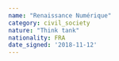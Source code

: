 ```yaml
---
name: "Renaissance Numérique"
category: civil_society
nature: "Think tank"
nationality: FRA
date_signed: '2018-11-12'
---
```

    